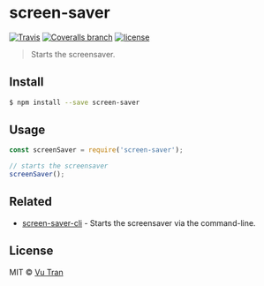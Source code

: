 # screen-saver

[![Travis](https://img.shields.io/travis/vutran/screen-saver/develop.svg?maxAge=2592000&style=flat-square)](https://travis-ci.org/vutran/screen-saver) [![Coveralls branch](https://img.shields.io/coveralls/vutran/screen-saver/develop.svg?maxAge=2592000&style=flat-square)](https://coveralls.io/github/vutran/screen-saver) [![license](https://img.shields.io/github/license/vutran/screen-saver.svg?maxAge=2592000&style=flat-square)](LICENSE)

> Starts the screensaver.

## Install

```bash
$ npm install --save screen-saver
```

## Usage

```js
const screenSaver = require('screen-saver');

// starts the screensaver
screenSaver();
```

## Related

- [screen-saver-cli](https://github.com/vutran/screen-saver-cli/) - Starts the screensaver via the command-line.

## License

MIT © [Vu Tran](https://github.com/vutran/)
